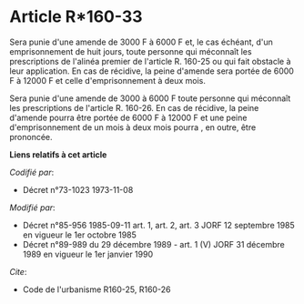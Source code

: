 # Article R*160-33

Sera punie d'une amende de 3000 F à 6000 F et, le cas échéant, d'un emprisonnement de huit jours, toute personne qui
méconnaît les prescriptions de l'alinéa premier de l'article R. 160-25 ou qui fait obstacle à leur application. En cas de
récidive, la peine d'amende sera portée de 6000 F à 12000 F et celle d'emprisonnement à deux mois.

Sera punie d'une amende de 3000 à 6000 F toute personne qui méconnaît les prescriptions de l'article R. 160-26. En cas de
récidive, la peine d'amende pourra être portée de 6000 F à 12000 F et une peine d'emprisonnement de un mois à deux mois
pourra , en outre, être prononcée.

**Liens relatifs à cet article**

_Codifié par_:

  - Décret n°73-1023 1973-11-08

_Modifié par_:

  - Décret n°85-956 1985-09-11 art. 1, art. 2, art. 3 JORF 12 septembre 1985 en vigueur le 1er octobre 1985
  - Décret n°89-989 du 29 décembre 1989 - art. 1 (V) JORF 31 décembre 1989 en vigueur le 1er janvier 1990

_Cite_:

  - Code de l'urbanisme R160-25, R160-26
